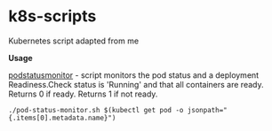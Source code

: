 # k8s-scripts
Kubernetes script adapted from me

**Usage**

[podstatusmonitor](pod-status-monitor.sh) - script monitors the pod status and a deployment Readiness.Check status is 'Running' and that all containers are ready. Returns 0 if ready. Returns 1 if not ready.

``` ./pod-status-monitor.sh $(kubectl get pod -o jsonpath="{.items[0].metadata.name}") ```
